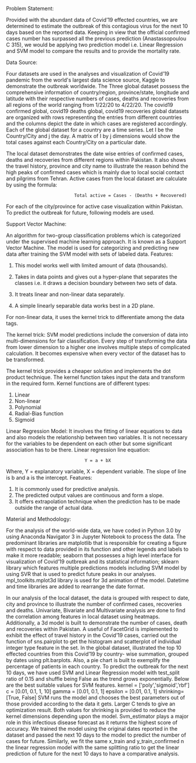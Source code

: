 Problem Statement:

Provided with the abundant data of Covid’19 effected countries, we are determined to estimate
the outbreak of this contagious virus for the next 10 days based on the reported data. Keeping
in view that the official confirmed cases number has surpassed all the previous prediction
(Anastassopoulou C 315), we would be applying two prediction model i.e. Linear Regression
and SVM model to compare the results and to provide the mortality rate.

Data Source:

Four datasets are used in the analyses and visualization of Covid’19 pandemic from the world's
largest data science source, Kaggle to demonstrate the outbreak worldwide. The Three global
dataset possess the comprehensive information of country/region, province/state, longitude and
latitude with their respective numbers of cases, deaths and recoveries from all regions of the
world ranging from 1/22/20 to 4/22/20. The covid19 confirmed global, covid19 deaths global,
covid19 recoveries global datasets are organized with rows representing the entries from
different countries and the columns depict the date in which cases are registered accordingly.
Each of the global dataset for a country are a time series. Let I be the Country/City and j the day.
A matrix of I by j dimensions would show the total cases against each Country/City on a
particular date.

The local dataset demonstrates the date wise entries of confirmed cases, deaths and recoveries
from different regions within Pakistan. It also shows the travel history, province and city name
to illustrate the reason behind the high peaks of confirmed cases which is mainly due to local
social contact and pilgrims from Tehran.
Active cases from the local dataset are calculate by using the formula:

                              Total active = Cases - (Deaths + Recovered)

For each of the city/province for active case visualization within Pakistan. To predict the
outbreak for future, following models are used.

Support Vector Machine:

An algorithm for two-group classification problems which is categorized under the supervised
machine learning approach. It is known as a Support Vector Machine. The model is used for
categorizing and predicting new data after training the SVM model with sets of labeled data.
Features:

1) This model works well with limited amount of data (thousands).

2) Takes in data points and gives out a hyper-plane that separates the classes i.e. it draws a
decision boundary between two sets of data.

3) It treats linear and non-linear data separately.

4) A simple linearly separable data works best in a 2D plane.


For non-linear data, it uses the kernel trick to differentiate among the data tags.

The kernel trick:
SVM model predictions include the conversion of data into multi-dimensions for fair
classification. Every step of transforming the data from lower dimension to a higher one involves
multiple steps of complicated calculation. It becomes expensive when every vector of the dataset
has to be transformed.

The kernel trick provides a cheaper solution and implements the dot product technique. The
kernel function takes input the data and transform in the required form. Kernel functions are of
different types:

1) Linear
2) Non-linear
3) Polynomial
4) Radial-Bias function
5) Sigmoid

Linear Regression Model:
It involves the fitting of linear equations to data and also models the relationship between two
variables. It is not necessary for the variables to be dependent on each other but some significant
association has to be there.
Linear regression line equation:

                                  Y = a + bX

Where, Y = explanatory variable, X = dependent variable. The slope of line is b and a is the
intercept.
Features:

1) It is commonly used for predictive analysis.
2) The predicted output values are continuous and form a slope.
3) It offers extrapolation technique when the prediction has to be made outside the range of actual
data.

Material and Methodology:

For the analysis of the world-wide data, we have coded in Python 3.0 by using Anaconda
Navigator 3 in Jupyter Notebook to process the data. The predominant libraries are matplotlib
that is responsible for creating a figure with respect to data provided in its function and other
legends and labels to make it more readable; seaborn that possesses a high level interface for
visualization of Covid’19 outbreak and its statistical information; sklearn library which
features multiple predictions models including SVM model by using SVR that is used to
predict future peaks in our analyses. mpl_toolkits.mplot3d library is used for 3d animation of
the model. Datetime and time libraries are added to rearrange the date format.

In our analysis of the local dataset, the data is grouped with respect to date, city and province
to illustrate the number of confirmed cases, recoveries and deaths. Univariate, Bivariate and
Multivariate analysis are done to find the correlation among features in local dataset using
heatmaps. Additionally, a 3d model is built to demonstrate the number of cases, death and
recoveries within Pakistan. A useful of FacetGrid is implemented to exhibit the effect of travel
history in the Covid’19 cases, carried out the function of sns.pairplot to get the histogram and
scatterplot of individual integer type feature in the set.
In the global dataset, illustrated the top 10 effected countries from this Covid’19 by country-
wise summation, grouped by dates using plt.barplots. Also, a pie chart is built to exemplify
the percentage of patients in each country.
To predict the outbreak for the next 10 days, we have used SVM and Linear Regression model
with test_split ratio of 0.15 and shuffle being False as the trend grows exponentially. Below
are the best suitable values for SVM features.
kernel = ['poly','sigmoid','rbf']
c = [0.01, 0.1, 1, 10]
gamma = [0.01, 0.1, 1]
epsilon = [0.01, 0.1, 1]
shrinking= [True, False]
SVM runs the model and chooses the best parameters out of those provided according to the data
it gets. Larger C tends to give an optimization result. Both values for shrinking is provided to
reduce the kernel dimensions depending upon the model. Svm_estimator plays a major role in
this infectious disease forecast as it returns the highest score of accuracy. We trained the model
using the original dates reported in the dataset and passed the next 10 days to the model to
predict the number of cases for future. Similarly, we fit the same x_train and y_train_confirmed
n the linear regression model with the same splitting ratio to get the linear prediction of future
for the next 10 days to have a comparative analysis.
